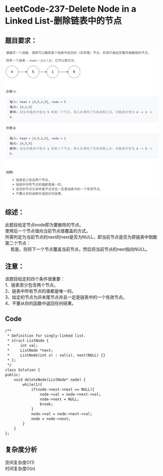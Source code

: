 # LeetCode-237-Delete Node in a Linked List-删除链表中的节点

## 题目要求：
![avatar](https://github.com/JakeChanFangZiyuan20/MyLeetCode/blob/img/img/237.png)





## 综述：
此题目给定节点node即为要删除的节点。<br/>
使用后一个节点值向当前节点值覆盖的方式。<br/>
所需判定为当前节点的next的next是否为NULL，即当前节点是否为原链表中倒数第二个节点：<br/>
&emsp; 若是，则将下一个节点覆盖当前节点，然后将当前节点的next指向NULL。  

## 注意：
该题目给定的四个条件很重要：<br/>
1、链表至少包含两个节点。<br/>
2、链表中所有节点的值都是唯一的。<br/>
3、给定的节点为非末尾节点并且一定是链表中的一个有效节点。<br/>
4、不要从你的函数中返回任何结果。<br/>

## Code
```
/**
 * Definition for singly-linked list.
 * struct ListNode {
 *     int val;
 *     ListNode *next;
 *     ListNode(int x) : val(x), next(NULL) {}
 * };
 */
class Solution {
public:
    void deleteNode(ListNode* node) {
        while(1){
            if(node->next->next == NULL){
                node->val = node->next->val;
                node->next = NULL;
                break;
            }
            node->val = node->next->val;
            node = node->next;
        }
    }
};
```
  
## 复杂度分析
空间复杂度O(1)  
时间复杂度O(n)

